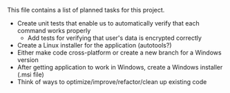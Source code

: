 This file contains a list of planned tasks for this project.

* Create unit tests that enable us to automatically verify that each command works properly
  * Add tests for verifying that user's data is encrypted correctly
* Create a Linux installer for the application (autotools?)
* Either make code cross-platform or create a new branch for a Windows version
* After getting application to work in Windows, create a Windows installer (.msi file)
* Think of ways to optimize/improve/refactor/clean up existing code
